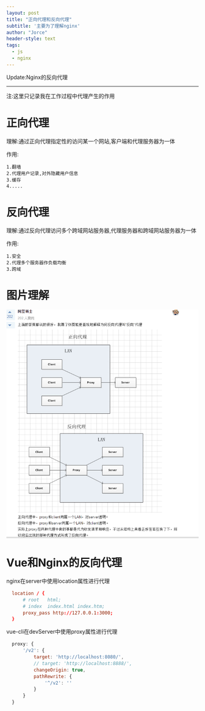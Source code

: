 ```yaml
---
layout: post
title: "正向代理和反向代理"
subtitle: '主要为了理解nginx'
author: "Jorce"
header-style: text
tags:
  - js
  - nginx
---
```


Update:Nginx的反向代理

---

注:这里只记录我在工作过程中代理产生的作用

# 正向代理

理解:通过正向代理指定性的访问某一个网站,客户端和代理服务器为一体

作用:

    1.翻墙
    2.代理用户记录,对外隐藏用户信息
    3.缓存
    4.....

# 反向代理

理解:通过反向代理访问多个跨域网站服务器,代理服务器和跨域网站服务器为一体

作用:

    1.安全
    2.代理多个服务器作负载均衡
    3.跨域

# 图片理解
![avatar](/img/proxy.png)

# Vue和Nginx的反向代理


nginx在server中使用location属性进行代理

```conf 
  location / {
      # root   html;
      # index  index.html index.htm;
      proxy_pass http://127.0.0.1:3000;
  }
```

vue-cli在devServer中使用proxy属性进行代理

```js
  proxy: {
      '/v2': {
          target: 'http://localhost:8080/',
          // target: 'http://localhost:8888/',
          changeOrigin: true,
          pathRewrite: {
              '^/v2': ''
          }
      }
  }
```